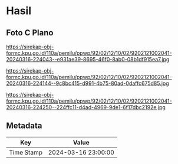# Hasil

## Foto C Plano

https://sirekap-obj-formc.kpu.go.id/110a/pemilu/ppwp/92/02/12/10/02/9202121002041-20240316-224043--e931ae39-8695-46f0-8ab0-08b1df915ea7.jpg

https://sirekap-obj-formc.kpu.go.id/110a/pemilu/ppwp/92/02/12/10/02/9202121002041-20240316-224144--9c8bc415-d991-4b75-80ad-0daffc675d85.jpg

https://sirekap-obj-formc.kpu.go.id/110a/pemilu/ppwp/92/02/12/10/02/9202121002041-20240316-224250--224ffc11-d4ad-4969-9de1-6f17dbc2192e.jpg


## Metadata

| Key        | Value               |
| ---------- | ------------------- |
| Time Stamp | 2024-03-16 23:00:00 |



